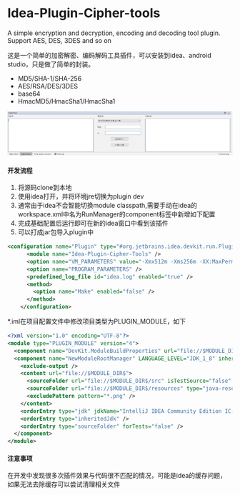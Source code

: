 # Idea-Plugin-Cipher-tools
A simple encryption and decryption, encoding and decoding tool plugin. Support AES, DES, 3DES and so on

这是一个简单的加密解密、编码解码工具插件，可以安装到idea、android studio，只是做了简单的封装。

- MD5/SHA-1/SHA-256
- AES/RSA/DES/3DES
- base64
- HmacMD5/HmacSha1/HmacSha1

![renderings](/resources/img/Renderings.png)

#### 开发流程

1. 将源码clone到本地
2. 使用idea打开，并将环境jre切换为plugin dev
3. 通常由于idea不会智能切换module classpath,需要手动在idea的workspace.xml中名为RunManager的component标签中新增如下配置
4. 完成基础配置后运行即可在新的idea窗口中看到该插件
5. 可以打成jar包导入plugin中

```xml
<configuration name="Plugin" type="#org.jetbrains.idea.devkit.run.PluginConfigurationType" factoryName="Plugin">
      <module name="Idea-Plugin-Cipher-Tools" />
      <option name="VM_PARAMETERS" value="-Xmx512m -Xms256m -XX:MaxPermSize=250m -ea" />
      <option name="PROGRAM_PARAMETERS" />
      <predefined_log_file id="idea.log" enabled="true" />
      <method>
        <option name="Make" enabled="false" />
      </method>
    </configuration>
```
*.iml在项目配置文件中修改项目类型为PLUGIN_MODULE，如下
```xml
<?xml version="1.0" encoding="UTF-8"?>
<module type="PLUGIN_MODULE" version="4">
  <component name="DevKit.ModuleBuildProperties" url="file://$MODULE_DIR$/resources/META-INF/plugin.xml" />
  <component name="NewModuleRootManager" LANGUAGE_LEVEL="JDK_1_8" inherit-compiler-output="true">
    <exclude-output />
    <content url="file://$MODULE_DIR$">
      <sourceFolder url="file://$MODULE_DIR$/src" isTestSource="false" />
      <sourceFolder url="file://$MODULE_DIR$/resources" type="java-resource" />
      <excludePattern pattern="*.png" />
    </content>
    <orderEntry type="jdk" jdkName="IntelliJ IDEA Community Edition IC-172.2827.15" jdkType="IDEA JDK" />
    <orderEntry type="inheritedJdk" />
    <orderEntry type="sourceFolder" forTests="false" />
  </component>
</module>
```
#### 注意事项
在开发中发现很多次插件效果与代码很不匹配的情况，可能是idea的缓存问题，如果无法去除缓存可以尝试清理相关文件

